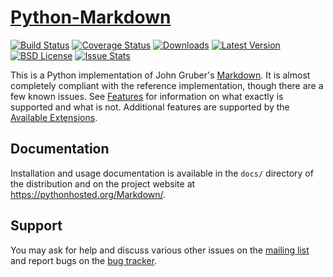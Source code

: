 [Python-Markdown][]
===================

[![Build Status](http://img.shields.io/travis/waylan/Python-Markdown.svg)](https://travis-ci.org/waylan/Python-Markdown)
[![Coverage Status](https://img.shields.io/coveralls/waylan/Python-Markdown.svg)](https://coveralls.io/r/waylan/Python-Markdown?branch=master)
[![Downloads](http://img.shields.io/pypi/dm/Markdown.svg)](https://pypi.python.org/pypi/Markdown#downloads)
[![Latest Version](http://img.shields.io/pypi/v/Markdown.svg)](http://pypi.python.org/pypi/Markdown)
[![BSD License](http://img.shields.io/badge/license-BSD-yellow.svg)](http://opensource.org/licenses/BSD-3-Clause)
[![Issue Stats](http://issuestats.com/github/waylan/Python-Markdown/badge/issue?style=flat)](http://issuestats.com/github/waylan/Python-Markdown)

This is a Python implementation of John Gruber's [Markdown][]. 
It is almost completely compliant with the reference implementation,
though there are a few known issues. See [Features][] for information 
on what exactly is supported and what is not. Additional features are 
supported by the [Available Extensions][].

[Python-Markdown]: https://pythonhosted.org/Markdown/
[Markdown]: http://daringfireball.net/projects/markdown/
[Features]: https://pythonhosted.org/Markdown/index.html#Features
[Available Extensions]: https://pythonhosted.org/Markdown/extensions/index.html


Documentation
-------------

Installation and usage documentation is available in the `docs/` directory
of the distribution and on the project website at 
<https://pythonhosted.org/Markdown/>.

Support
-------

You may ask for help and discuss various other issues on the [mailing list][] and report bugs on the [bug tracker][].

[mailing list]: http://lists.sourceforge.net/lists/listinfo/python-markdown-discuss
[bug tracker]: http://github.com/waylan/Python-Markdown/issues 
